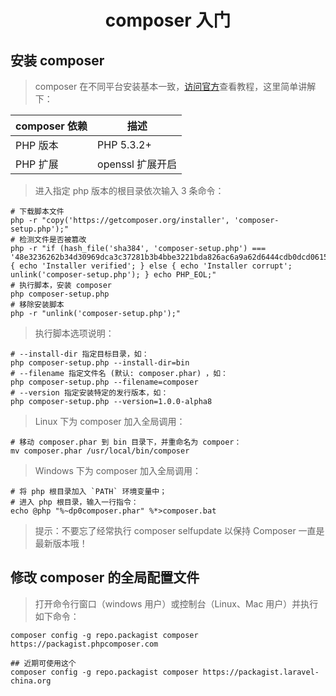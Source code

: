 # <center>composer 入门</center>

## 安装 composer

> composer 在不同平台安装基本一致，[访问官方](https://getcomposer.org/download/)查看教程，这里简单讲解下：

| composer 依赖 | 描述             |
| ------------- | ---------------- |
| PHP 版本      | PHP 5.3.2+       |
| PHP 扩展      | openssl 扩展开启 |

> 进入指定 php 版本的根目录依次输入 3 条命令：

```shell
# 下载脚本文件
php -r "copy('https://getcomposer.org/installer', 'composer-setup.php');"
# 检测文件是否被篡改
php -r "if (hash_file('sha384', 'composer-setup.php') === '48e3236262b34d30969dca3c37281b3b4bbe3221bda826ac6a9a62d6444cdb0dcd0615698a5cbe587c3f0fe57a54d8f5') { echo 'Installer verified'; } else { echo 'Installer corrupt'; unlink('composer-setup.php'); } echo PHP_EOL;"
# 执行脚本，安装 composer
php composer-setup.php
# 移除安装脚本
php -r "unlink('composer-setup.php');"
```

> 执行脚本选项说明：

```shell
# --install-dir 指定目标目录，如：
php composer-setup.php --install-dir=bin
# --filename 指定文件名 (默认: composer.phar) ，如：
php composer-setup.php --filename=composer
# --version 指定安装特定的发行版本，如：
php composer-setup.php --version=1.0.0-alpha8
```

> Linux 下为 composer 加入全局调用：

```shell
# 移动 composer.phar 到 bin 目录下，并重命名为 compoer：
mv composer.phar /usr/local/bin/composer
```

> Windows 下为 composer 加入全局调用：

```shell
# 将 php 根目录加入 `PATH` 环境变量中；
# 进入 php 根目录，输入一行指令：
echo @php "%~dp0composer.phar" %*>composer.bat
```

> 提示：不要忘了经常执行 composer selfupdate 以保持 Composer 一直是最新版本哦！

## 修改 composer 的全局配置文件

> 打开命令行窗口（windows 用户）或控制台（Linux、Mac 用户）并执行如下命令：

```shell
composer config -g repo.packagist composer https://packagist.phpcomposer.com

## 近期可使用这个
composer config -g repo.packagist composer https://packagist.laravel-china.org
```

